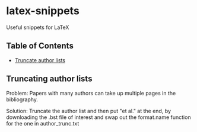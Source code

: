 # latex-snippets
Useful snippets for LaTeX


## Table of Contents
* [Truncate author lists](#truncating-author-lists)


## Truncating author lists
Problem:
Papers with many authors can take up multiple pages in the bibliography.

Solution:
Truncate the author list and then put "et al." at the end, by
downloading the .bst file of interest and swap out the format.name
function for the one in author_trunc.txt
